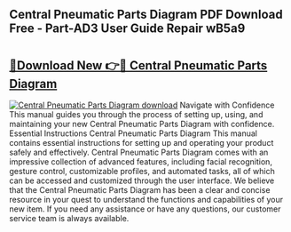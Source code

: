 ## Central Pneumatic Parts Diagram PDF Download Free - Part-AD3 User Guide Repair wB5a9

# <h2><a href="http://dfmmffx.blite.top/?on=Central+Pneumatic+Parts+Diagram">🔗Download New 👉🔴 Central Pneumatic Parts Diagram</a></h2>

[![Central Pneumatic Parts Diagram download](https://i.imgur.com/lujVjoI.png)](http://dfmmffx.blite.top/?on=Central+Pneumatic+Parts+Diagram)
Navigate with Confidence This manual guides you through the process of setting up, using, and maintaining your new Central Pneumatic Parts Diagram with confidence. Essential Instructions Central Pneumatic Parts Diagram This manual contains essential instructions for setting up and operating your product safely and effectively. Central Pneumatic Parts Diagram comes with an impressive collection of advanced features, including facial recognition, gesture control, customizable profiles, and automated tasks, all of which can be accessed and customized through the user interface. We believe that the Central Pneumatic Parts Diagram has been a clear and concise resource in your quest to understand the functions and capabilities of your new item. If you need any assistance or have any questions, our customer service team is always available.
